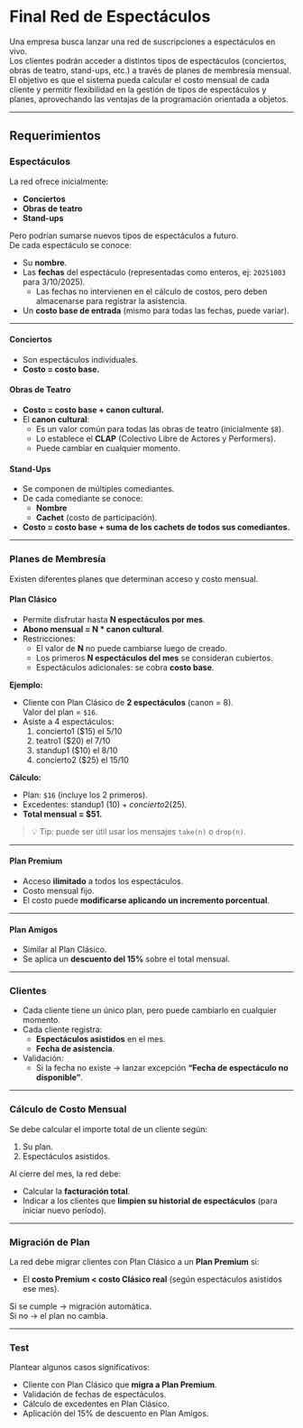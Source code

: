 # Final Red de Espectáculos

Una empresa busca lanzar una red de suscripciones a espectáculos en vivo.  
Los clientes podrán acceder a distintos tipos de espectáculos (conciertos, obras de teatro, stand-ups, etc.) a través de planes de membresía mensual.  
El objetivo es que el sistema pueda calcular el costo mensual de cada cliente y permitir flexibilidad en la gestión de tipos de espectáculos y planes, aprovechando las ventajas de la programación orientada a objetos.

---

## Requerimientos

### Espectáculos
La red ofrece inicialmente:
- **Conciertos**
- **Obras de teatro**
- **Stand-ups**

Pero podrían sumarse nuevos tipos de espectáculos a futuro.  
De cada espectáculo se conoce:
- Su **nombre**.
- Las **fechas** del espectáculo (representadas como enteros, ej: `20251003` para 3/10/2025).  
  - Las fechas no intervienen en el cálculo de costos, pero deben almacenarse para registrar la asistencia.
- Un **costo base de entrada** (mismo para todas las fechas, puede variar).

---

#### Conciertos
- Son espectáculos individuales.
- **Costo = costo base.**

#### Obras de Teatro
- **Costo = costo base + canon cultural.**
- El **canon cultural**:
  - Es un valor común para todas las obras de teatro (inicialmente `$8`).
  - Lo establece el **CLAP** (Colectivo Libre de Actores y Performers).
  - Puede cambiar en cualquier momento.

#### Stand-Ups
- Se componen de múltiples comediantes.
- De cada comediante se conoce:
  - **Nombre**
  - **Cachet** (costo de participación).
- **Costo = costo base + suma de los cachets de todos sus comediantes.**

---

### Planes de Membresía
Existen diferentes planes que determinan acceso y costo mensual.

#### Plan Clásico
- Permite disfrutar hasta **N espectáculos por mes**.
- **Abono mensual = N * canon cultural**.
- Restricciones:
  - El valor de **N** no puede cambiarse luego de creado.
  - Los primeros **N espectáculos del mes** se consideran cubiertos.
  - Espectáculos adicionales: se cobra **costo base**.

**Ejemplo:**
- Cliente con Plan Clásico de **2 espectáculos** (canon = 8).  
  Valor del plan = `$16`.
- Asiste a 4 espectáculos:
  1) concierto1 ($15) el 5/10
  2) teatro1 ($20) el 7/10
  3) standup1 ($10) el 8/10
  4) concierto2 ($25) el 15/10

**Cálculo:**
- Plan: `$16` (incluye los 2 primeros).
- Excedentes: standup1 ($10) + concierto2 ($25).
- **Total mensual = $51.**

> 💡 Tip: puede ser útil usar los mensajes `take(n)` o `drop(n)`.

---

#### Plan Premium
- Acceso **ilimitado** a todos los espectáculos.
- Costo mensual fijo.
- El costo puede **modificarse aplicando un incremento porcentual**.

---

#### Plan Amigos
- Similar al Plan Clásico.
- Se aplica un **descuento del 15%** sobre el total mensual.

---

### Clientes
- Cada cliente tiene un único plan, pero puede cambiarlo en cualquier momento.
- Cada cliente registra:
  - **Espectáculos asistidos** en el mes.
  - **Fecha de asistencia**.
- Validación:
  - Si la fecha no existe → lanzar excepción **“Fecha de espectáculo no disponible”**.

---

### Cálculo de Costo Mensual
Se debe calcular el importe total de un cliente según:
1. Su plan.
2. Espectáculos asistidos.

Al cierre del mes, la red debe:
- Calcular la **facturación total**.
- Indicar a los clientes que **limpien su historial de espectáculos** (para iniciar nuevo período).

---

### Migración de Plan
La red debe migrar clientes con Plan Clásico a un **Plan Premium** si:
- El **costo Premium < costo Clásico real** (según espectáculos asistidos ese mes).

Si se cumple → migración automática.  
Si no → el plan no cambia.

---

### Test
Plantear algunos casos significativos:
- Cliente con Plan Clásico que **migra a Plan Premium**.
- Validación de fechas de espectáculos.
- Cálculo de excedentes en Plan Clásico.
- Aplicación del 15% de descuento en Plan Amigos.
